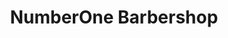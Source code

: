 ---
title: "NumberOne Barbershop"
url: /neustadt-in-holstein/numberone-barbershop/
shop: Friseur
---